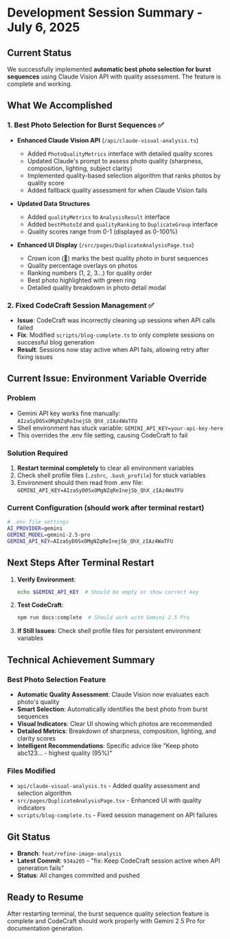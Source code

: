 # Development Session Summary - July 6, 2025

## Current Status
We successfully implemented **automatic best photo selection for burst sequences** using Claude Vision API with quality assessment. The feature is complete and working.

## What We Accomplished

### 1. Best Photo Selection for Burst Sequences ✅
- **Enhanced Claude Vision API** (`/api/claude-visual-analysis.ts`)
  - Added `PhotoQualityMetrics` interface with detailed quality scores
  - Updated Claude's prompt to assess photo quality (sharpness, composition, lighting, subject clarity)
  - Implemented quality-based selection algorithm that ranks photos by quality score
  - Added fallback quality assessment for when Claude Vision fails

- **Updated Data Structures** 
  - Added `qualityMetrics` to `AnalysisResult` interface
  - Added `bestPhotoId` and `qualityRanking` to `DuplicateGroup` interface
  - Quality scores range from 0-1 (displayed as 0-100%)

- **Enhanced UI Display** (`/src/pages/DuplicateAnalysisPage.tsx`)
  - Crown icon (👑) marks the best quality photo in burst sequences
  - Quality percentage overlays on photos
  - Ranking numbers (1, 2, 3...) for quality order
  - Best photo highlighted with green ring
  - Detailed quality breakdown in photo detail modal

### 2. Fixed CodeCraft Session Management ✅
- **Issue**: CodeCraft was incorrectly cleaning up sessions when API calls failed
- **Fix**: Modified `scripts/blog-complete.ts` to only complete sessions on successful blog generation
- **Result**: Sessions now stay active when API fails, allowing retry after fixing issues

## Current Issue: Environment Variable Override

### Problem
- Gemini API key works fine manually: `AIzaSyD0SxOMgNZqReInejSb_QhX_zIAz4WaTFU`
- Shell environment has stuck variable: `GEMINI_API_KEY=your-api-key-here`
- This overrides the .env file setting, causing CodeCraft to fail

### Solution Required
1. **Restart terminal completely** to clear all environment variables
2. Check shell profile files (`.zshrc`, `.bash_profile`) for stuck variables
3. Environment should then read from .env file: `GEMINI_API_KEY=AIzaSyD0SxOMgNZqReInejSb_QhX_zIAz4WaTFU`

### Current Configuration (should work after terminal restart)
```bash
# .env file settings
AI_PROVIDER=gemini
GEMINI_MODEL=gemini-2.5-pro
GEMINI_API_KEY=AIzaSyD0SxOMgNZqReInejSb_QhX_zIAz4WaTFU
```

## Next Steps After Terminal Restart

1. **Verify Environment**:
   ```bash
   echo $GEMINI_API_KEY  # Should be empty or show correct key
   ```

2. **Test CodeCraft**:
   ```bash
   npm run docs:complete  # Should work with Gemini 2.5 Pro
   ```

3. **If Still Issues**: Check shell profile files for persistent environment variables

## Technical Achievement Summary

### Best Photo Selection Feature
- **Automatic Quality Assessment**: Claude Vision now evaluates each photo's quality
- **Smart Selection**: Automatically identifies the best photo from burst sequences
- **Visual Indicators**: Clear UI showing which photos are recommended
- **Detailed Metrics**: Breakdown of sharpness, composition, lighting, and clarity scores
- **Intelligent Recommendations**: Specific advice like "Keep photo abc123... - highest quality (95%)"

### Files Modified
- `api/claude-visual-analysis.ts` - Added quality assessment and selection algorithm
- `src/pages/DuplicateAnalysisPage.tsx` - Enhanced UI with quality indicators
- `scripts/blog-complete.ts` - Fixed session management on API failures

## Git Status
- **Branch**: `feat/refine-image-analysis`
- **Latest Commit**: `934a205` - "fix: Keep CodeCraft session active when API generation fails"
- **Status**: All changes committed and pushed

## Ready to Resume
After restarting terminal, the burst sequence quality selection feature is complete and CodeCraft should work properly with Gemini 2.5 Pro for documentation generation.